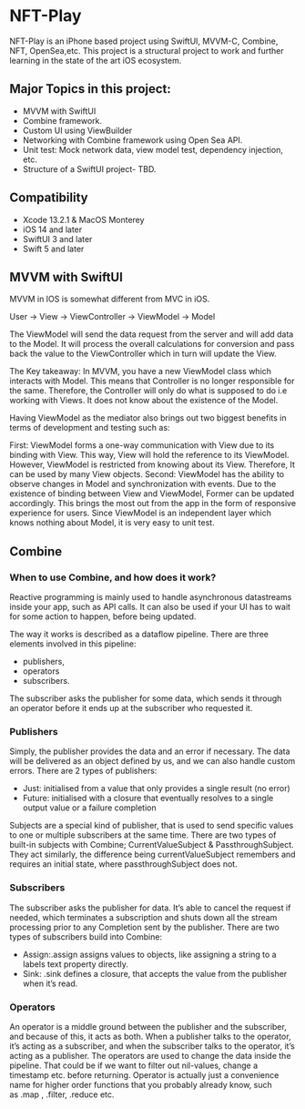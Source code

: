 # NFT-Play
NFT-Play is an iPhone based project using SwiftUI, MVVM-C, Combine, NFT, OpenSea,etc. This project is a structural project to work and further learning in the state of the art iOS ecosystem.

## Major Topics in this project:

- MVVM with SwiftUI 
- Combine framework.
- Custom UI using ViewBuilder
- Networking with Combine framework using Open Sea API.
- Unit test: Mock network data, view model test, dependency injection, etc.
- Structure of a SwiftUI project- TBD.

## Compatibility

- Xcode 13.2.1 & MacOS Monterey
- iOS 14 and later
- SwiftUI 3 and later
- Swift 5 and later

## MVVM with SwiftUI
MVVM in IOS is somewhat different from MVC in iOS. 

User -> View -> ViewController -> ViewModel -> Model

The ViewModel will send the data request from the server and will add data to the Model. It will process the overall calculations for conversion and pass back the value to the ViewController which in turn will update the View.

The Key takeaway: In MVVM, you have a new ViewModel class which interacts with Model. This means that Controller is no longer responsible for the same. Therefore, the Controller will only do what is supposed to do i.e working with Views. It does not know about the existence of the Model.

Having ViewModel as the mediator also brings out two biggest benefits in terms of development and testing such as:

First: ViewModel forms a one-way communication with View due to its binding with View. This way, View will hold the reference to its ViewModel. However, ViewModel is restricted from knowing about its View. Therefore, It can be used by many View objects.
Second: ViewModel has the ability to observe changes in Model and synchronization with events. Due to the existence of binding between View and ViewModel, Former can be updated accordingly. This brings the most out from the app in the form of responsive experience for users.
Since ViewModel is an independent layer which knows nothing about Model, it is very easy to unit test.

## Combine
### When to use Combine, and how does it work?

Reactive programming is mainly used to handle asynchronous datastreams inside your app, such as API calls. It can also be used if your UI has to wait for some action to happen, before being updated.

The way it works is described as a dataflow pipeline. There are three elements involved in this pipeline: 

- publishers, 
- operators 
- subscribers.
 
The subscriber asks the publisher for some data, which sends it through an operator before it ends up at the subscriber who requested it.

### Publishers

Simply, the publisher provides the data and an error if necessary. The data will be delivered as an object defined by us, and we can also handle custom errors. There are 2 types of publishers:
- Just: initialised from a value that only provides a single result (no error)
- Future: initialised with a closure that eventually resolves to a single output value or a failure completion

Subjects are a special kind of publisher, that is used to send specific values to one or multiple subscribers at the same time. There are two types of built-in subjects with Combine; CurrentValueSubject & PassthroughSubject. They act similarly, the difference being currentValueSubject remembers and requires an initial state, where passthroughSubject does not.

### Subscribers

The subscriber asks the publisher for data. It’s able to cancel the request if needed, which terminates a subscription and shuts down all the stream processing prior to any Completion sent by the publisher. There are two types of subscribers build into Combine:
- Assign:.assign assigns values to objects, like assigning a string to a labels text property directly.  
- Sink: .sink defines a closure, that accepts the value from the publisher when it’s read.

### Operators

An operator is a middle ground between the publisher and the subscriber, and because of this, it acts as both. When a publisher talks to the operator, it’s acting as a subscriber, and when the subscriber talks to the operator, it’s acting as a publisher. The operators are used to change the data inside the pipeline. That could be if we want to filter out nil-values, change a timestamp etc. before returning. Operator is actually just a convenience name for higher order functions that you probably already know, such as .map , .filter, .reduce etc.




